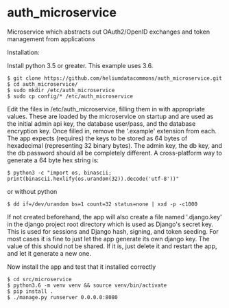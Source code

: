 # auth_microservice
Microservice which abstracts out OAuth2/OpenID exchanges and token management from applications

Installation:

Install python 3.5 or greater. This example uses 3.6.

```
$ git clone https://github.com/heliumdatacommons/auth_microservice.git
$ cd auth_microservice/
$ sudo mkdir /etc/auth_microservice
$ sudo cp config/* /etc/auth_microservice
```

Edit the files in /etc/auth_microservice, filling them in with appropriate values. These are loaded by the microservice on startup and are used as the initial admin api key, the database user/pass, and the database encryption key. Once filled in, remove the '.example' extension from each. The app expects (requires) the keys to be stored as 64 bytes of hexadecimal (representing 32 binary bytes). The admin key, the db key, and the db password should all be completely different. A cross-platform way to generate a 64 byte hex string is:

`$ python3 -c "import os, binascii; print(binascii.hexlify(os.urandom(32)).decode('utf-8'))"`

or without python

`$ dd if=/dev/urandom bs=1 count=32 status=none | xxd -p -c1000`

If not created beforehand, the app will also create a file named '.django.key' in the django project root directory which is used as Django's secret key. This is used for sessions and Django hash, signing, and token seeding. For most cases it is fine to just let the app generate its own django key. The value of this should not be shared. If it is, just delete it and restart the app, and let it generate a new one. 

Now install the app and test that it installed correctly

```
$ cd src/microservice
$ python3.6 -m venv venv && source venv/bin/activate
$ pip install .
$ ./manage.py runserver 0.0.0.0:8080
```
